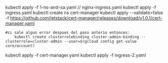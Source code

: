 kubectl apply -f 1-ns-and-sa.yaml   // nginx-ingress.yaml
kubectl apply -f  ingress.yaml
kubectl create ns cert-manager 
kubectl apply --validate=false -f https://github.com/jetstack/cert-manager/releases/download/v1.0.1/cert-manager.yaml

    #si sale algun error despues del paso anterio entonces:
        kubectl create clusterrolebinding cluster-admin-binding --clusterrole=cluster-admin --user=$(gcloud config get-value core/account)

kubectl apply -f cert-manager.yaml
kubectl apply -f  ingress-2.yaml
